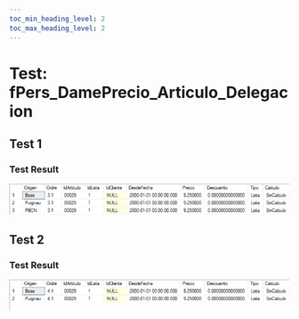 ```yaml
---
toc_min_heading_level: 2
toc_max_heading_level: 2
---
```

# Test: fPers_DamePrecio_Articulo_Delegacion

## Test 1

<SqlViewer file="clients\puignau-bcn\3394\test_scripts\fPers_DamePrecio_Articulo_Delegacion_1.sql"/>

### Test Result

![test_result_fPers_DamePrecio_Articulo_Delegacion]

## Test 2

<SqlViewer file="clients\puignau-bcn\3394\test_scripts\fPers_DamePrecio_Articulo_Delegacion.sql"/>

### Test Result

![test_result_fPers_DamePrecio_Articulo_Delegacion2]

[test_result_fPers_DamePrecio_Articulo_Delegacion]: /clients/puignau-bcn\3394\test_scripts\test_result_fPers_DamePrecio_Articulo_Delegacion.png
[test_result_fPers_DamePrecio_Articulo_Delegacion2]: /clients/puignau-bcn\3394\test_scripts\test_result_fPers_DamePrecio_Articulo_Delegacion2.png
